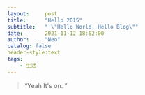 ```yaml
---
layout:     post
title:      "Hello 2015"
subtitle:   " \"Hello World, Hello Blog\""
date:       2021-11-12 18:52:00
author:     "Neo"
catalog: false
header-style:text
tags:
    - 生活
---
```


> “Yeah It's on. ”

